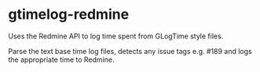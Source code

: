 gtimelog-redmine
================

Uses the Redmine API to log time spent from GLogTime style files.

Parse the text base time log files, detects any issue tags 
e.g. #189 and logs the appropriate time to Redmine.
